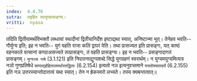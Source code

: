 ```yaml
---
index:  4.4.76
sutra:  तद्वहित रथयुगप्रासङ्गम्।
vritti:  nyasa
---
```


तदिति द्वितीयामर्थविभक्तौ लब्धायां रथादीनां द्वितीयानिर्देश इष्टाद्यथा स्यात्, अनिष्टान्मा भूत्। तेनेहव भवति-- गौर्युग्य इति; इह न भवति-- युगं वहति राजा कलिं द्वापरं वेति। तथा प्रासज्यत इति प्रासङ्गः, यत् काष्ठं वहनकाले वत्सानां कण्ठाअसज्यते तत्प्रासङ्गः, तं वहति प्रासङ्ग्यः। इह न भवति-- प्रसङ्गादागतं प्रासङ्गम्। `युग्यञ्च पत्त्रे` (3.1.121) इति निपातनाद्युग्यशब्दे सिद्धे युगग्रहणं स्वरार्थम्। न युग्यमयुग्यमित्यत्र नञो गुणप्रतिषेधे `सम्पाद्यर्हहितालमर्थास्तद्धिताः` (6.2.154) इत्यतो नञ इत्यनुवत्र्तमाने `ययतोश्चातदर्थे` (6.2.155) इति नञ उत्तरस्यान्तोदात्तत्वं यथा स्यात्। तेन न ह्रेकस्वरो लभ्यते। तस्य क्यबन्तत्वात्॥

